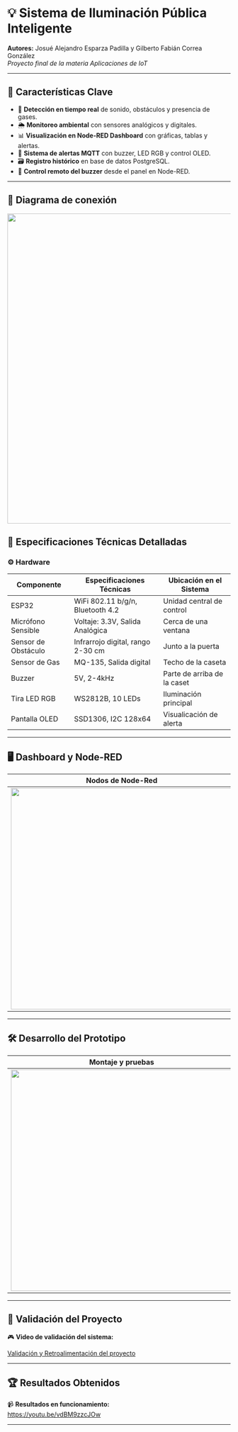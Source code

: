 # 💡 Sistema de Iluminación Pública Inteligente

**Autores:** Josué Alejandro Esparza Padilla y Gilberto Fabián Correa González  
_Proyecto final de la materia Aplicaciones de IoT_

---

## 🌟 Características Clave

- 📡 **Detección en tiempo real** de sonido, obstáculos y presencia de gases.
- 🌦️ **Monitoreo ambiental** con sensores analógicos y digitales.
- 📊 **Visualización en Node-RED Dashboard** con gráficas, tablas y alertas.
- 📧 **Sistema de alertas MQTT** con buzzer, LED RGB y control OLED.
- 🗃️ **Registro histórico** en base de datos PostgreSQL.
- 💙 **Control remoto del buzzer** desde el panel en Node-RED.

---

## 🧱 Diagrama de conexión
<img src="https://drive.google.com/uc?export=view&id=1yCYIG4gFnIKL3Uz8Uw9AN-LhRar64wM3" width="700"/>


## 🔧 Especificaciones Técnicas Detalladas

### ⚙️ Hardware

| Componente           | Especificaciones Técnicas                    | Ubicación en el Sistema            |
|----------------------|----------------------------------------------|------------------------------------|
| ESP32                | WiFi 802.11 b/g/n, Bluetooth 4.2             | Unidad central de control          |
| Micrófono Sensible   | Voltaje: 3.3V, Salida Analógica              | Cerca de una ventana               |
| Sensor de Obstáculo  | Infrarrojo digital, rango 2-30 cm            | Junto a la puerta                  |
| Sensor de Gas        | MQ-135, Salida digital                       | Techo de la caseta                 |
| Buzzer               | 5V, 2-4kHz                                   | Parte de arriba de la caset        |
| Tira LED RGB         | WS2812B, 10 LEDs                             | Iluminación principal              |
| Pantalla OLED        | SSD1306, I2C 128x64                          | Visualicación de alerta            |

---

## 🖥️ Dashboard y Node-RED

| Nodos de Node-Red | Dashboard |Dashboard |
|---|---|---|
|<img src="https://drive.google.com/uc?export=view&id=1vNUldJlPyMZnleV5JqK4-F8ve4qK_mho" width="500"/>|<img src="https://drive.google.com/uc?export=view&id=1mybJToN9T29-eRmR6oX4Cq77A23HgQN5" width="500"/>| <img src="https://drive.google.com/uc?export=view&id=1sAAg9sOGAbtJZCi5s9RmMx_dXv4COUhG" width="500"/>|

---

## 🛠️ Desarrollo del Prototipo

| Montaje y pruebas | Materiales usados | Cableado interno |
|------------------|-------------------|------------------|
| <img src="https://drive.google.com/uc?export=view&id=1ZY5g-Fs7_Pl2my0fGD6A7laokcmQwGKm" width="500"/> | <img src="https://drive.google.com/uc?export=view&id=1sHjKcKTSXX22XKSqmGwYFCTMGYzElB93" width="500"/>  | <img src="https://drive.google.com/uc?export=view&id=1FYR72bXAjQUmYC6KbE7qlxV5l1ecEUsT" width="500"/> |
---

## 🔎 Validación del Proyecto

🎮 **Video de validación del sistema:**  

<a href="https://drive.google.com/file/d/1HtmbRq3sqZ412pA8bL9V3XrinhruwEJE/view?usp=sharing">Validación y Retroalimentación del proyecto</a>

---

## 🏆 Resultados Obtenidos

📹 **Resultados en funcionamiento:**  
https://youtu.be/vdBM9zzcJOw

---



